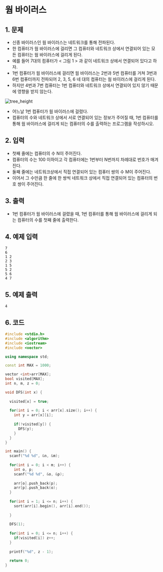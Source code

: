 # 웜 바이러스

## 1. 문제
- 신종 바이러스인 웜 바이러스는 네트워크를 통해 전파된다.
- 한 컴퓨터가 웜 바이러스에 걸리면 그 컴퓨터와 네트워크 상에서 연결되어 있는 모든 컴퓨터는 웜 바이러스에 걸리게 된다.
- 예를 들어 7대의 컴퓨터가 < 그림 1 > 과 같이 네트워크 상에서 연결되어 있다고 하자.
- 1번 컴퓨터가 웜 바이러스에 걸리면 웜 바이러스는 2번과 5번 컴퓨터를 거쳐 3번과 6번 컴퓨터까지 전파되어 2, 3, 5, 6 네 대의 컴퓨터는 웜 바이러스에 걸리게 된다.
- 하지만 4번과 7번 컴퓨터는 1번 컴퓨터와 네트워크 상에서 연결되어 있지 않기 때문에 영향을 받지 않는다.

![tree_height](https://user-images.githubusercontent.com/35207245/71095133-701bec80-21ef-11ea-8b38-7fe8c550cc4a.png)

- 어느날 1번 컴퓨터가 웜 바이러스에 걸렸다.
- 컴퓨터의 수와 네트워크 상에서 서로 연결되어 있는 정보가 주어질 때, 1번 컴퓨터를 통해 웜 바이러스에 걸리게 되는 컴퓨터의 수를 출력하는 프로그램을 작성하시오.

## 2. 입력

- 첫째 줄에는 컴퓨터의 수 N이 주어진다.
- 컴퓨터의 수는 100 이하이고 각 컴퓨터에는 1번부터 N번까지 차례대로 번호가 매겨진다.
- 둘째 줄에는 네트워크상에서 직접 연결되어 있는 컴퓨터 쌍의 수 M이 주어진다.
- 이어서 그 수만큼 한 줄에 한 쌍씩 네트워크 상에서 직접 연결되어 있는 컴퓨터의 번호 쌍이 주어진다.

## 3. 출력
- 1번 컴퓨터가 웜 바이러스에 걸렸을 때, 1번 컴퓨터를 통해 웜 바이러스에 걸리게 되는 컴퓨터의 수를 첫째 줄에 출력한다.

## 4. 예제 입력
```
7
6
1 2
2 3
1 5
5 2
5 6
4 7
```

## 5. 예제 출력
```
4
```

## 6. 코드

```c++
#include <stdio.h>
#include <algorithm>
#include <iostream>
#include <vector>

using namespace std;

const int MAX = 1000;

vector <int>arr[MAX];
bool visited[MAX];
int n, m, z = 0;

void DFS(int x) {
  
  visited[x] = true;
  
  for(int i = 0; i < arr[x].size(); i++) {
    int y = arr[x][i];
    
    if(!visited[y]) {
      DFS(y);
    }
  }
}

int main() {
  scanf("%d %d", &n, &m);
  
  for(int i = 0; i < m; i++) {
    int o, p;
    scanf("%d %d", &o, &p);
    
    arr[o].push_back(p);
    arr[p].push_back(o);
  }
  
  for(int i = 1; i <= n; i++) {
    sort(arr[i].begin(), arr[i].end());
    
  }
  
  DFS(1);
  
  for(int i = 0; i <= n; i++) {
    if(visited[i]) z++;
  }
  
  printf("%d", z - 1);
  
  return 0;
}
```
